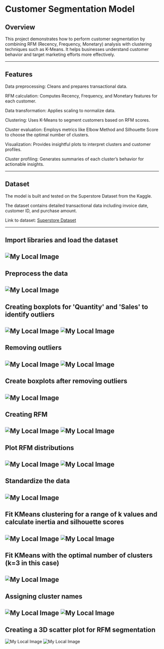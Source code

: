 # Customer Segmentation Model

## Overview
This project demonstrates how to perform customer segmentation by combining RFM (Recency, Frequency, Monetary) analysis with clustering techniques such as K-Means. It helps businesses understand customer behavior and target marketing efforts more effectively.

---
## Features
Data preprocessing: Cleans and prepares transactional data.

RFM calculation: Computes Recency, Frequency, and Monetary features for each customer.

Data transformation: Applies scaling to normalize data.

Clustering: Uses K-Means to segment customers based on RFM scores.

Cluster evaluation: Employs metrics like Elbow Method and Silhouette Score to choose the optimal number of clusters.

Visualization: Provides insightful plots to interpret clusters and customer profiles.

Cluster profiling: Generates summaries of each cluster’s behavior for actionable insights.

---
## Dataset
The model is built and tested on the Superstore Dataset from the Kaggle.

The dataset contains detailed transactional data including invoice date, customer ID, and purchase amount.

Link to dataset: [Superstore Dataset](https://www.kaggle.com/datasets/vivek468/superstore-dataset-final?resource=download)

---
## Import libraries and load the dataset
![My Local Image](images/Capture.PNG)
---
## Preprocess the data
![My Local Image](images/Capture1.PNG)
---
## Creating boxplots for 'Quantity' and 'Sales' to identify outliers
![My Local Image](images/Capture3.PNG)
![My Local Image](images/newplot.png)
---
## Removing outliers
![My Local Image](images/Capture16.PNG)
![My Local Image](images/Capture17.PNG)
---
## Create boxplots after removing outliers
![My Local Image](images/newplot4.png)
---
## Creating RFM
![My Local Image](images/Capture7.PNG)
![My Local Image](images/Capture8.PNG)
---
## Plot RFM distributions
![My Local Image](images/Capture9.PNG)
![My Local Image](images/output.png)
---
## Standardize the data
![My Local Image](images/Capture10.PNG)
---
## Fit KMeans clustering for a range of k values and calculate inertia and silhouette scores
![My Local Image](images/Capture11.PNG)
![My Local Image](images/output1.png)
---
## Fit KMeans with the optimal number of clusters (k=3 in this case)
![My Local Image](images/Capture12.PNG)
---
## Assigning cluster names
![My Local Image](images/Capture13.PNG)
![My Local Image](images/Capture14.PNG)
---
## Creating a 3D scatter plot for RFM segmentation
![My Local Image](images/Capture15.PNG)
![My Local Image](images/newplot3.png)



